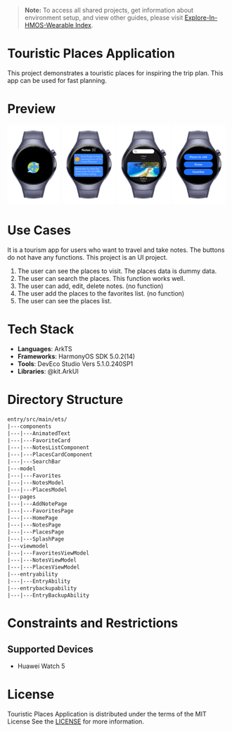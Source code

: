 > **Note:** To access all shared projects, get information about environment setup, and view other guides, please visit [Explore-In-HMOS-Wearable Index](https://github.com/Explore-In-HMOS-Wearable/hmos-index).

# Touristic Places Application

This project demonstrates a touristic places for inspiring the trip plan. This app can be used for fast planning.

# Preview

<div>
   <img src="./Screenshots/splashoutput.gif" width="24%"/>
   <img src="./Screenshots/notesoutput.png" width="24%"/>
   <img src="./Screenshots/placesoutput.png" width="24%"/>
   <img src="./Screenshots/menupageoutput.png" width="24%"/>
</div>

# Use Cases
It is a tourism app for users who want to travel and take notes. The buttons do not have any functions. This project is an UI project.

1) The user can see the places to visit. The places data is dummy data.
2) The user can search the places. This function works well.
3) The user can add, edit, delete notes. (no function)
4) The user add the places to the favorites list. (no function)
5) The user can see the places list.

# Tech Stack

- **Languages**: ArkTS
- **Frameworks**: HarmonyOS SDK 5.0.2(14)
- **Tools**: DevEco Studio Vers 5.1.0.240SP1
- **Libraries**: @kit.ArkUI 

# Directory Structure
   ```
entry/src/main/ets/
|---components
|---|---AnimatedText
|---|---FavoriteCard
|---|---NotesListComponent
|---|---PlacesCardComponent
|---|---SearchBar
|---model
|---|---Favorites
|---|---NotesModel
|---|---PlacesModel
|---pages
|---|---AddNotePage
|---|---FavoritesPage
|---|---HomePage
|---|---NotesPage
|---|---PlacesPage
|---|---SplashPage
|---viewmodel
|---|---FavoritesViewModel
|---|---NotesViewModel
|---|---PlacesViewModel
|---entryability
|---|---EntryAbility
|---entrybackupability
|---|---EntryBackupAbility
   ```
# Constraints and Restrictions
## Supported Devices
 - Huawei Watch 5
# License
Touristic Places Application is distributed under the terms of the MIT License
See the [LICENSE](./LICENSE) for more information.